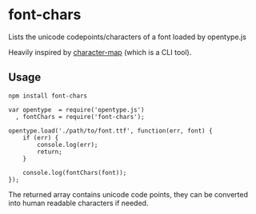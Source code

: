 # font-chars
Lists the unicode codepoints/characters of a font loaded by opentype.js

Heavily inspired by [character-map](https://www.npmjs.com/package/character-map) (which is a CLI tool).


Usage
-----
````
npm install font-chars
````

````
var opentype  = require('opentype.js')
  , fontChars = require('font-chars');

opentype.load('./path/to/font.ttf', function(err, font) {
	if (err) {
		console.log(err);
		return;
	}

	console.log(fontChars(font));
});
````

The returned array contains unicode code points, they can be converted into human readable characters if needed.
